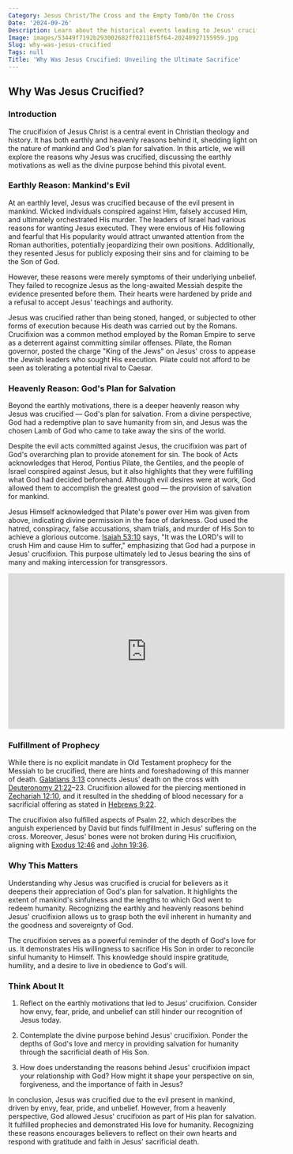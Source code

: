 ```yaml
---
Category: Jesus Christ/The Cross and the Empty Tomb/On the Cross
Date: '2024-09-26'
Description: Learn about the historical events leading to Jesus' crucifixion, exploring the religious, political, and social reasons behind this pivotal moment.
Image: images/53449f7192b293002682ff02118f5f64-20240927155959.jpg
Slug: why-was-jesus-crucified
Tags: null
Title: 'Why Was Jesus Crucified: Unveiling the Ultimate Sacrifice'
---
```


## Why Was Jesus Crucified?

### Introduction

The crucifixion of Jesus Christ is a central event in Christian theology and history. It has both earthly and heavenly reasons behind it, shedding light on the nature of mankind and God's plan for salvation. In this article, we will explore the reasons why Jesus was crucified, discussing the earthly motivations as well as the divine purpose behind this pivotal event.

### Earthly Reason: Mankind's Evil

At an earthly level, Jesus was crucified because of the evil present in mankind. Wicked individuals conspired against Him, falsely accused Him, and ultimately orchestrated His murder. The leaders of Israel had various reasons for wanting Jesus executed. They were envious of His following and fearful that His popularity would attract unwanted attention from the Roman authorities, potentially jeopardizing their own positions. Additionally, they resented Jesus for publicly exposing their sins and for claiming to be the Son of God.

However, these reasons were merely symptoms of their underlying unbelief. They failed to recognize Jesus as the long-awaited Messiah despite the evidence presented before them. Their hearts were hardened by pride and a refusal to accept Jesus' teachings and authority.

Jesus was crucified rather than being stoned, hanged, or subjected to other forms of execution because His death was carried out by the Romans. Crucifixion was a common method employed by the Roman Empire to serve as a deterrent against committing similar offenses. Pilate, the Roman governor, posted the charge "King of the Jews" on Jesus' cross to appease the Jewish leaders who sought His execution. Pilate could not afford to be seen as tolerating a potential rival to Caesar.

### Heavenly Reason: God's Plan for Salvation

Beyond the earthly motivations, there is a deeper heavenly reason why Jesus was crucified — God's plan for salvation. From a divine perspective, God had a redemptive plan to save humanity from sin, and Jesus was the chosen Lamb of God who came to take away the sins of the world.

Despite the evil acts committed against Jesus, the crucifixion was part of God's overarching plan to provide atonement for sin. The book of Acts acknowledges that Herod, Pontius Pilate, the Gentiles, and the people of Israel conspired against Jesus, but it also highlights that they were fulfilling what God had decided beforehand. Although evil desires were at work, God allowed them to accomplish the greatest good — the provision of salvation for mankind.

Jesus Himself acknowledged that Pilate's power over Him was given from above, indicating divine permission in the face of darkness. God used the hatred, conspiracy, false accusations, sham trials, and murder of His Son to achieve a glorious outcome. [Isaiah 53:10](https://www.bibleref.com/Isaiah/53/Isaiah-53-10.html) says, "It was the LORD's will to crush Him and cause Him to suffer," emphasizing that God had a purpose in Jesus' crucifixion. This purpose ultimately led to Jesus bearing the sins of many and making intercession for transgressors.


<iframe width="560" height="315" src="https://www.youtube.com/embed/U_rzCrR4JJo" frameborder="0" allow="autoplay; encrypted-media" allowfullscreen></iframe>


### Fulfillment of Prophecy

While there is no explicit mandate in Old Testament prophecy for the Messiah to be crucified, there are hints and foreshadowing of this manner of death. [Galatians 3:13](https://www.bibleref.com/Galatians/3/Galatians-3-13.html) connects Jesus' death on the cross with [Deuteronomy 21:22](https://www.bibleref.com/Deuteronomy/21/Deuteronomy-21-22.html)–23. Crucifixion allowed for the piercing mentioned in [Zechariah 12:10](https://www.bibleref.com/Zechariah/12/Zechariah-12-10.html), and it resulted in the shedding of blood necessary for a sacrificial offering as stated in [Hebrews 9:22](https://www.bibleref.com/Hebrews/9/Hebrews-9-22.html).

The crucifixion also fulfilled aspects of Psalm 22, which describes the anguish experienced by David but finds fulfillment in Jesus' suffering on the cross. Moreover, Jesus' bones were not broken during His crucifixion, aligning with [Exodus 12:46](https://www.bibleref.com/Exodus/12/Exodus-12-46.html) and [John 19:36](https://www.bibleref.com/John/19/John-19-36.html).

### Why This Matters

Understanding why Jesus was crucified is crucial for believers as it deepens their appreciation of God's plan for salvation. It highlights the extent of mankind's sinfulness and the lengths to which God went to redeem humanity. Recognizing the earthly and heavenly reasons behind Jesus' crucifixion allows us to grasp both the evil inherent in humanity and the goodness and sovereignty of God.

The crucifixion serves as a powerful reminder of the depth of God's love for us. It demonstrates His willingness to sacrifice His Son in order to reconcile sinful humanity to Himself. This knowledge should inspire gratitude, humility, and a desire to live in obedience to God's will.

### Think About It

1. Reflect on the earthly motivations that led to Jesus' crucifixion. Consider how envy, fear, pride, and unbelief can still hinder our recognition of Jesus today.

2. Contemplate the divine purpose behind Jesus' crucifixion. Ponder the depths of God's love and mercy in providing salvation for humanity through the sacrificial death of His Son.

3. How does understanding the reasons behind Jesus' crucifixion impact your relationship with God? How might it shape your perspective on sin, forgiveness, and the importance of faith in Jesus?

In conclusion, Jesus was crucified due to the evil present in mankind, driven by envy, fear, pride, and unbelief. However, from a heavenly perspective, God allowed Jesus' crucifixion as part of His plan for salvation. It fulfilled prophecies and demonstrated His love for humanity. Recognizing these reasons encourages believers to reflect on their own hearts and respond with gratitude and faith in Jesus' sacrificial death.